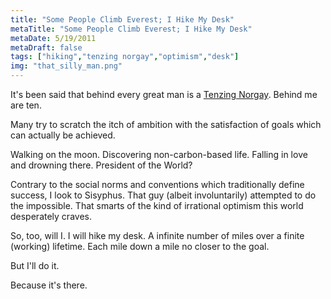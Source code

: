 ```yaml
---
title: "Some People Climb Everest; I Hike My Desk"
metaTitle: "Some People Climb Everest; I Hike My Desk"
metaDate: 5/19/2011
metaDraft: false
tags: ["hiking","tenzing norgay","optimism","desk"]
img: "that_silly_man.png"
---
```


It's been said that behind every great man is a [Tenzing Norgay](http://en.wikipedia.org/wiki/Tenzing_Norgay). Behind me are ten.

Many try to scratch the itch of ambition with the satisfaction of goals which can actually be achieved.

Walking on the moon.
Discovering non-carbon-based life.
Falling in love and drowning there.
President of the World?

Contrary to the social norms and conventions which traditionally define success, I look to Sisyphus. That guy (albeit involuntarily) attempted to do the impossible. That smarts of the kind of irrational optimism this world desperately craves.

So, too, will I. I will hike my desk. A infinite number of miles over a finite (working) lifetime. Each mile down a mile no closer to the goal.

But I'll do it.

Because it's there.
